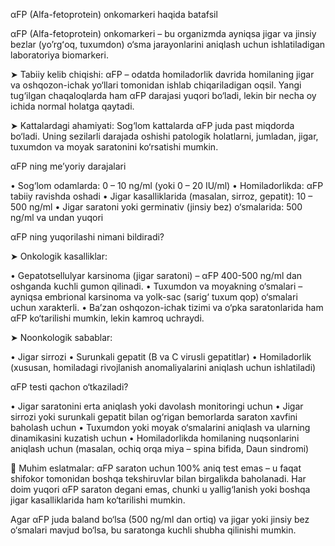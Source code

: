 αFP (Alfa-fetoprotein) onkomarkeri haqida batafsil

αFP (Alfa-fetoprotein) onkomarkeri – bu organizmda ayniqsa jigar va jinsiy bezlar (yoʼrgʻoq, tuxumdon) o‘sma jarayonlarini aniqlash uchun ishlatiladigan laboratoriya biomarkeri.

➤ Tabiiy kelib chiqishi: αFP – odatda homiladorlik davrida homilaning jigar va oshqozon-ichak yo‘llari tomonidan ishlab chiqariladigan oqsil. Yangi tug‘ilgan chaqaloqlarda ham αFP darajasi yuqori bo‘ladi, lekin bir necha oy ichida normal holatga qaytadi.

➤ Kattalardagi ahamiyati: Sog‘lom kattalarda αFP juda past miqdorda bo‘ladi. Uning sezilarli darajada oshishi patologik holatlarni, jumladan, jigar, tuxumdon va moyak saratonini ko‘rsatishi mumkin.

αFP ning me’yoriy darajalari

• Sog‘lom odamlarda: 0 – 10 ng/ml (yoki 0 – 20 IU/ml)
• Homiladorlikda: αFP tabiiy ravishda oshadi
• Jigar kasalliklarida (masalan, sirroz, gepatit): 10 – 500 ng/ml
• Jigar saratoni yoki germinativ (jinsiy bez) o‘smalarida: 500 ng/ml va undan yuqori

αFP ning yuqorilashi nimani bildiradi?

➤ Onkologik kasalliklar:

• Gepatotsellulyar karsinoma (jigar saratoni) – αFP 400-500 ng/ml dan oshganda kuchli gumon qilinadi.
• Tuxumdon va moyakning o‘smalari – ayniqsa embrional karsinoma va yolk-sac (sarig‘ tuxum qop) o‘smalari uchun xarakterli.
• Ba’zan oshqozon-ichak tizimi va o‘pka saratonlarida ham αFP ko‘tarilishi mumkin, lekin kamroq uchraydi.

➤ Noonkologik sabablar:

• Jigar sirrozi
• Surunkali gepatit (B va C virusli gepatitlar)
• Homiladorlik (xususan, homiladagi rivojlanish anomaliyalarini aniqlash uchun ishlatiladi)

αFP testi qachon o‘tkaziladi?

• Jigar saratonini erta aniqlash yoki davolash monitoringi uchun
• Jigar sirrozi yoki surunkali gepatit bilan og‘rigan bemorlarda saraton xavfini baholash uchun
• Tuxumdon yoki moyak o‘smalarini aniqlash va ularning dinamikasini kuzatish uchun
• Homiladorlikda homilaning nuqsonlarini aniqlash uchun (masalan, ochiq orqa miya – spina bifida, Daun sindromi)

📌 Muhim eslatmalar:
αFP saraton uchun 100% aniq test emas – u faqat shifokor tomonidan boshqa tekshiruvlar bilan birgalikda baholanadi. Har doim yuqori αFP saraton degani emas, chunki u yallig‘lanish yoki boshqa jigar kasalliklarida ham ko‘tarilishi mumkin.

Agar αFP juda baland bo‘lsa (500 ng/ml dan ortiq) va jigar yoki jinsiy bez o‘smalari mavjud bo‘lsa, bu saratonga kuchli shubha qilinishi mumkin.